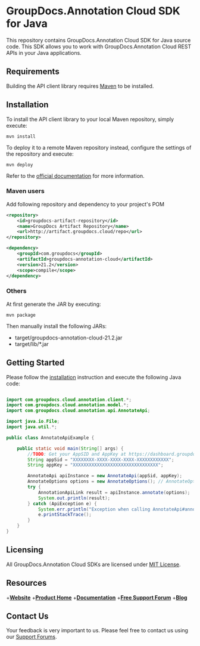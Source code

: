 # GroupDocs.Annotation Cloud SDK for Java

This repository contains GroupDocs.Annotation Cloud SDK for Java source code. This SDK allows you to work with GroupDocs.Annotation Cloud REST APIs in your Java applications.

## Requirements

Building the API client library requires [Maven](https://maven.apache.org/) to be installed.

## Installation

To install the API client library to your local Maven repository, simply execute:

```shell
mvn install
```

To deploy it to a remote Maven repository instead, configure the settings of the repository and execute:

```shell
mvn deploy
```

Refer to the [official documentation](https://maven.apache.org/plugins/maven-deploy-plugin/usage.html) for more information.

### Maven users

Add following repository and dependency to your project's POM

```xml
<repository>
    <id>groupdocs-artifact-repository</id>
    <name>GroupDocs Artifact Repository</name>
    <url>http://artifact.groupdocs.cloud/repo</url>
</repository>
```

```xml
<dependency>
    <groupId>com.groupdocs</groupId>
    <artifactId>groupdocs-annotation-cloud</artifactId>
    <version>21.2</version>
    <scope>compile</scope>
</dependency>
```

### Others

At first generate the JAR by executing:

```shell
mvn package
```

Then manually install the following JARs:

* target/groupdocs-annotation-cloud-21.2.jar
* target/lib/*.jar

## Getting Started

Please follow the [installation](#installation) instruction and execute the following Java code:

```java

import com.groupdocs.cloud.annotation.client.*;
import com.groupdocs.cloud.annotation.model.*;
import com.groupdocs.cloud.annotation.api.AnnotateApi;

import java.io.File;
import java.util.*;

public class AnnotateApiExample {

    public static void main(String[] args) {
        //TODO: Get your AppSID and AppKey at https://dashboard.groupdocs.cloud (free registration is required).
        String appSid = "XXXXXXXX-XXXX-XXXX-XXXX-XXXXXXXXXXXX";
        String appKey = "XXXXXXXXXXXXXXXXXXXXXXXXXXXXXXXX";

        AnnotateApi apiInstance = new AnnotateApi(appSid, appKey);
        AnnotateOptions options = new AnnotateOptions(); // AnnotateOptions | Annotation options
        try {
            AnnotationApiLink result = apiInstance.annotate(options);
            System.out.println(result);
        } catch (ApiException e) {
            System.err.println("Exception when calling AnnotateApi#annotate");
            e.printStackTrace();
        }
    }
}

```

## Licensing

All GroupDocs.Annotation Cloud SDKs are licensed under [MIT License](LICENSE).

## Resources

+[**Website**](https://www.groupdocs.cloud)
+[**Product Home**](https://products.groupdocs.cloud/annotation/cloud)
+[**Documentation**](https://docs.groupdocs.cloud/annotation/)
+[**Free Support Forum**](https://forum.groupdocs.cloud/c/annotation)
+[**Blog**](https://blog.groupdocs.cloud/category/groupdocs-annotation-cloud-product-family)

## Contact Us

Your feedback is very important to us. Please feel free to contact us using our [Support Forums](https://forum.groupdocs.cloud/c/annotation).
